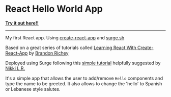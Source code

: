 # React Hello World App
[**Try it out here!!**](http://react-hello-world-app.surge.sh/ "http://react-hello-world-app.surge.sh/")

----

My first React app.
Using [create-react-app](https://github.com/facebook/create-react-app) and [surge.sh](https://surge.sh/)

Based on a great series of tutorials called [Learning React With Create-React-App](https://medium.com/in-the-weeds/learning-react-with-create-react-app-part-1-a12e1833fdc) by [Brandon Richey](https://twitter.com/diamondgfx)

Deployed using Surge following this [simple tutorial](https://medium.freecodecamp.org/surge-vs-github-pages-deploying-a-create-react-app-project-c0ecbf317089 "Surge VS GitHub Pages: How to deploy a create-react-app project") helpfully suggested by [Nikki L.R.](https://twitter.com/nikkilr88)

It's a simple app that allows the user to add/remove `Hello` components and type the name to be greeted. It also allows to change the 'hello' to Spanish or Lebanese style salutes.